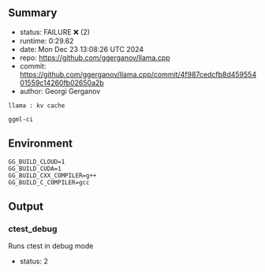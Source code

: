 ## Summary

- status:  FAILURE ❌ (2)
- runtime: 0:29.62
- date:    Mon Dec 23 13:08:26 UTC 2024
- repo:    https://github.com/ggerganov/llama.cpp
- commit:  https://github.com/ggerganov/llama.cpp/commit/4f987cedcfb8d45955401559c14260fb02650a2b
- author:  Georgi Gerganov
```
llama : kv cache

ggml-ci
```

## Environment

```
GG_BUILD_CLOUD=1
GG_BUILD_CUDA=1
GG_BUILD_CXX_COMPILER=g++
GG_BUILD_C_COMPILER=gcc
```

## Output

### ctest_debug

Runs ctest in debug mode
- status: 2
```

```


